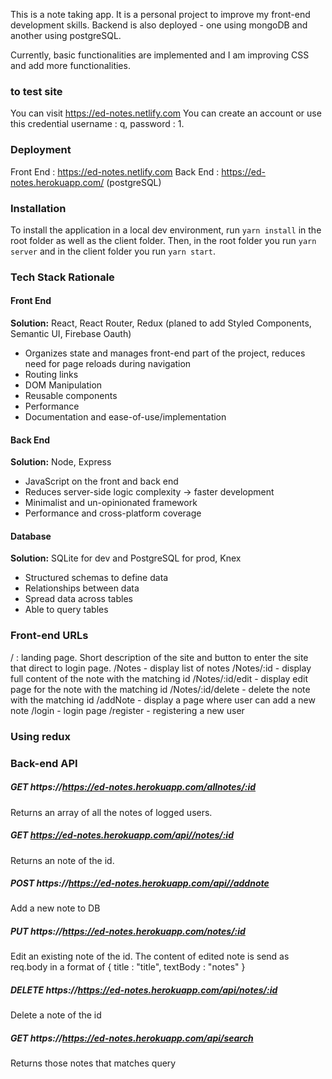 This is a note taking app.
It is a personal project to improve my front-end development skills.
Backend is also deployed - one using mongoDB and another using postgreSQL.

Currently, basic functionalities are implemented and I am improving CSS and add more functionalities.

### to test site

You can visit https://ed-notes.netlify.com
You can create an account or use this credential username : q, password : 1.

### Deployment

Front End : https://ed-notes.netlify.com
Back End : https://ed-notes.herokuapp.com/   (postgreSQL)

### Installation

To install the application in a local dev environment, run `yarn install` in the root folder as well as the client folder. Then, in the root folder you run `yarn server` and in the client folder you run `yarn start`.

### Tech Stack Rationale

#### Front End

**Solution:** React, React Router, Redux (planed to add Styled Components, Semantic UI, Firebase Oauth)

- Organizes state and manages front-end part of the project, reduces need for page reloads during navigation
- Routing links
- DOM Manipulation
- Reusable components
- Performance
- Documentation and ease-of-use/implementation

#### Back End

**Solution:** Node, Express

- JavaScript on the front and back end
- Reduces server-side logic complexity -> faster development
- Minimalist and un-opinionated framework
- Performance and cross-platform coverage

#### Database

**Solution:** SQLite for dev and PostgreSQL for prod, Knex

- Structured schemas to define data
- Relationships between data
- Spread data across tables
- Able to query tables

### Front-end URLs

/ : landing page.  Short description of the site and button to enter the site 
     that direct to login page.
/Notes - display list of notes
/Notes/:id - display full content of the note with the matching id
/Notes/:id/edit - display edit page for the note with the matching id
/Notes/:id/delete - delete the note with the matching id
/addNote - display a page where user can add a new note
/login - login page
/register - registering a new user

### Using redux









### Back-end API

##### GET https://https://ed-notes.herokuapp.com/allnotes/:id

Returns an array of all the notes of logged users.

##### GET https://ed-notes.herokuapp.com/api//notes/:id

Returns an note of the id.

##### POST https://https://ed-notes.herokuapp.com/api//addnote

Add a new note to DB

##### PUT https://https://ed-notes.herokuapp.com/notes/:id

Edit an existing note of the id. The content of edited note is send as req.body in a format of
{
title : "title",
textBody : "notes"
}

##### DELETE https://https://ed-notes.herokuapp.com/api/notes/:id

Delete a note of the id

##### GET https://https://ed-notes.herokuapp.com/api/search

Returns those notes that matches query
